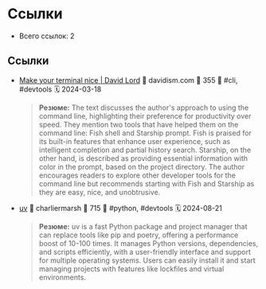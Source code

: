 # Ссылки

- Всего ссылок: 2

## Ссылки

- [Make your terminal nice | David Lord](https://davidism.com/starship-and-fish/) 👤 davidism.com 💬 355 🔖 #cli, #devtools 🗓️ 2024-03-18
    > **Резюме:** The text discusses the author's approach to using the command line, highlighting their preference for productivity over speed. They mention two tools that have helped them on the command line: Fish shell and Starship prompt. Fish is praised for its built-in features that enhance user experience, such as intelligent completion and partial history search. Starship, on the other hand, is described as providing essential information with color in the prompt, based on the project directory. The author encourages readers to explore other developer tools for the command line but recommends starting with Fish and Starship as they are easy, nice, and unobtrusive.
- [uv](https://docs.astral.sh/uv/) 👤 charliermarsh 💬 715 🔖 #python, #devtools 🗓️ 2024-08-21
    > **Резюме:** uv is a fast Python package and project manager that can replace tools like pip and poetry, offering a performance boost of 10-100 times. It manages Python versions, dependencies, and scripts efficiently, with a user-friendly interface and support for multiple operating systems. Users can easily install it and start managing projects with features like lockfiles and virtual environments.
